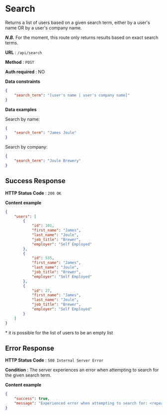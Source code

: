 # Search

Returns a list of users based on a given search term, either by a user's name OR by a user's company name.

**_N.B._** For the moment, this route only returns results based on exact search terms.

**URL** : `/api/search`

**Method** : `POST`

**Auth required** : NO

**Data constraints**

```json
{
	"search_term": "[user's name | user's company name]"
}
```

**Data examples**

Search by name:

```json
{
	"search_term": "James Joule"
}
```

Search by company:

```json
{
	"search_term": "Joule Brewery"
}
```

## Success Response

**HTTP Status Code** : `200 OK`

**Content example**

```json
{
	"users": [
		{
			"id": 101,
			"first_name": "James",
			"last_name": "Joule",
			"job_title": "Brewer",
			"employer": "Self Employed"
		},
		{
			"id": 535,
			"first_name": "James",
			"last_name": "Joule",
			"job_title": "Brewer",
			"employer": "Self Employed"
		},
		{
			"id": 27,
			"first_name": "James",
			"last_name": "Joule",
			"job_title": "Brewer",
			"employer": "Self Employed"
		}
	]
}
```

\* it is possible for the list of users to be an empty list

## Error Response

**HTTP Status Code** : `500 Internal Server Error`

**Condition** : The server experiences an error when attempting to search for the given search term.

**Content example**

```json
{
	"success": true,
	"message": "Experienced error when attempting to search for: <repeat search term here>"
}
```
